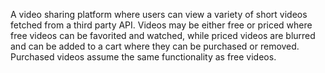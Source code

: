 A video sharing platform where users can view a variety of short videos fetched from a third party API. Videos may be either free or priced where free videos can be
favorited and watched, while priced videos are blurred and can be added to a cart where they can be purchased or removed. Purchased videos assume the same functionality
as free videos.
